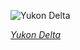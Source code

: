 
![Yukon Delta](https://upload.wikimedia.org/wikipedia/commons/thumb/2/2e/Yukon_Delta.jpg/525px-Yukon_Delta.jpg)

*[Yukon Delta](https://wikipedia.org/wiki/File:Yukon_Delta.jpg)*
